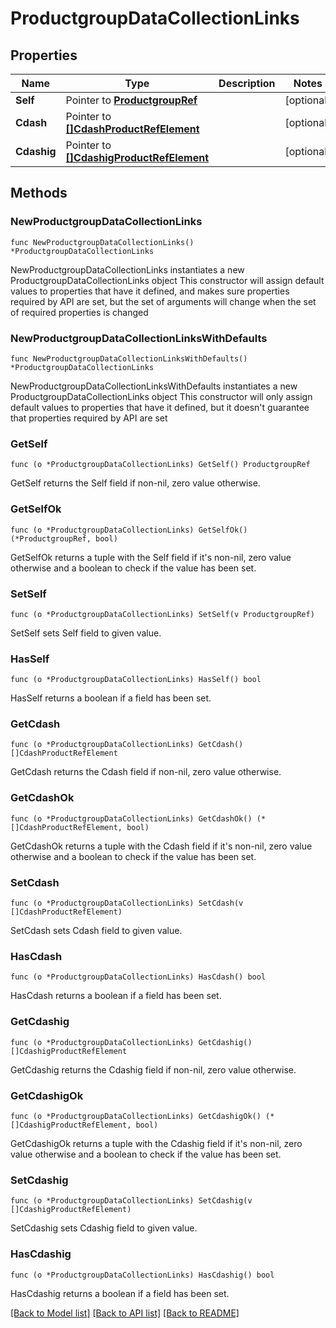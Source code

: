 # ProductgroupDataCollectionLinks

## Properties

Name | Type | Description | Notes
------------ | ------------- | ------------- | -------------
**Self** | Pointer to [**ProductgroupRef**](ProductgroupRef.md) |  | [optional] 
**Cdash** | Pointer to [**[]CdashProductRefElement**](CdashProductRefElement.md) |  | [optional] 
**Cdashig** | Pointer to [**[]CdashigProductRefElement**](CdashigProductRefElement.md) |  | [optional] 

## Methods

### NewProductgroupDataCollectionLinks

`func NewProductgroupDataCollectionLinks() *ProductgroupDataCollectionLinks`

NewProductgroupDataCollectionLinks instantiates a new ProductgroupDataCollectionLinks object
This constructor will assign default values to properties that have it defined,
and makes sure properties required by API are set, but the set of arguments
will change when the set of required properties is changed

### NewProductgroupDataCollectionLinksWithDefaults

`func NewProductgroupDataCollectionLinksWithDefaults() *ProductgroupDataCollectionLinks`

NewProductgroupDataCollectionLinksWithDefaults instantiates a new ProductgroupDataCollectionLinks object
This constructor will only assign default values to properties that have it defined,
but it doesn't guarantee that properties required by API are set

### GetSelf

`func (o *ProductgroupDataCollectionLinks) GetSelf() ProductgroupRef`

GetSelf returns the Self field if non-nil, zero value otherwise.

### GetSelfOk

`func (o *ProductgroupDataCollectionLinks) GetSelfOk() (*ProductgroupRef, bool)`

GetSelfOk returns a tuple with the Self field if it's non-nil, zero value otherwise
and a boolean to check if the value has been set.

### SetSelf

`func (o *ProductgroupDataCollectionLinks) SetSelf(v ProductgroupRef)`

SetSelf sets Self field to given value.

### HasSelf

`func (o *ProductgroupDataCollectionLinks) HasSelf() bool`

HasSelf returns a boolean if a field has been set.

### GetCdash

`func (o *ProductgroupDataCollectionLinks) GetCdash() []CdashProductRefElement`

GetCdash returns the Cdash field if non-nil, zero value otherwise.

### GetCdashOk

`func (o *ProductgroupDataCollectionLinks) GetCdashOk() (*[]CdashProductRefElement, bool)`

GetCdashOk returns a tuple with the Cdash field if it's non-nil, zero value otherwise
and a boolean to check if the value has been set.

### SetCdash

`func (o *ProductgroupDataCollectionLinks) SetCdash(v []CdashProductRefElement)`

SetCdash sets Cdash field to given value.

### HasCdash

`func (o *ProductgroupDataCollectionLinks) HasCdash() bool`

HasCdash returns a boolean if a field has been set.

### GetCdashig

`func (o *ProductgroupDataCollectionLinks) GetCdashig() []CdashigProductRefElement`

GetCdashig returns the Cdashig field if non-nil, zero value otherwise.

### GetCdashigOk

`func (o *ProductgroupDataCollectionLinks) GetCdashigOk() (*[]CdashigProductRefElement, bool)`

GetCdashigOk returns a tuple with the Cdashig field if it's non-nil, zero value otherwise
and a boolean to check if the value has been set.

### SetCdashig

`func (o *ProductgroupDataCollectionLinks) SetCdashig(v []CdashigProductRefElement)`

SetCdashig sets Cdashig field to given value.

### HasCdashig

`func (o *ProductgroupDataCollectionLinks) HasCdashig() bool`

HasCdashig returns a boolean if a field has been set.


[[Back to Model list]](../README.md#documentation-for-models) [[Back to API list]](../README.md#documentation-for-api-endpoints) [[Back to README]](../README.md)


